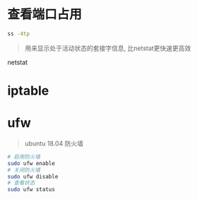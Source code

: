 # 查看端口占用

```bash
ss -4tp
```
> 用来显示处于活动状态的套接字信息, 比netstat更快速更高效

netstat



# iptable


# ufw
> ubuntu 18.04 防火墙

```bash
# 启用防火墙
sudo ufw enable
# 关闭防火墙
sudo ufw disable
# 查看状态
sudo ufw status
```